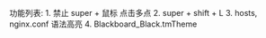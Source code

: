功能列表:
    1. 禁止 super + 鼠标 点击多点
    2. super + shift + L
    3. hosts, nginx.conf 语法高亮
    4. Blackboard_Black.tmTheme
